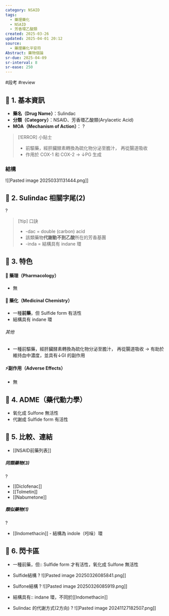 ```yaml
---
category: NSAID
tags:
  - 藥理藥化
  - NSAID
  - 芳香環乙酸類
created: 2025-03-26
updated: 2025-04-01 20:12
source:
  - 藥理藥化平安符
Abstract: 藥物個論
sr-due: 2025-04-09
sr-interval: 8
sr-ease: 250
---
```

#段考 #review 
## 🔹 1. 基本資訊
- **藥名（Drug Name）**：Sulindac
- **分類（Category）**：NSAID、芳香環乙酸類(Arylacetic Acid)
- **MOA（Mechanism of Action）**：
?
> [!ERROR] 小貼士
> 
> - 前驅藥，經肝臟酵素轉換為硫化物分泌至膽汁， 再從腸道吸收
> - 作用於 COX-1 和 COX-2 → ↓PG 生成 <!--SR:!2025-04-14,13,270-->

### 結構
![[Pasted image 20250331131444.png]]


## 🔹 2. Sulindac 相關字尾(2)
?
> [!tip] 口訣
> - -dac = double (carbon) acid
> - 該類藥物**代謝動不到乙酸**所在的芳香基團
> - -inda = 結構具有 indane 環 <!--SR:!2025-04-05,4,274-->



## 🔹 3. 特色
#### 🧪 藥理（Pharmacology）

- 無


#### 🧬 藥化（Medicinal Chemistry）


- 一種**前藥**，但 Sulfide form 有活性
- 結構具有 indane 環
###### 其他
- 一種前驅藥，經肝臟酵素轉換為硫化物分泌至膽汁， 再從腸道吸收 → 有助於維持血中濃度，並具有↓GI 的副作⽤ 
#### ⚡副作用（Adverse Effects）

- 無


## 🔹 4. ADME（藥代動力學）
 - 氧化成 Sulfone 無活性
 - 代謝成 Sulfide form 有活性
## 🔹 5. 比較、連結

- [[NSAID前藥列表]]

##### 同類藥物(3)
?
- [[Diclofenac]]
- [[Tolmetin]]
- [[Nabumetone]] <!--SR:!2025-04-09,8,250-->

##### 類似藥物(1)
?
- [[Indomethacin]] - 結構為 indole（吲哚）環 <!--SR:!2025-04-15,14,290-->

## 🔹 6. 閃卡區

- 一種前藥，但:: Sulfide form 才有活性，氧化成 Sulfone 無活性 <!--SR:!2025-04-15,14,290-->

- Sulfide結構
?
![[Pasted image 20250326085841.png]] <!--SR:!2025-04-15,14,290-->

- Sulfone結構
?
![[Pasted image 20250326085919.png]] <!--SR:!2025-04-15,14,290-->


- 結構具有:: indane 環，不同於[[Indomethacin]] <!--SR:!2025-04-14,13,270-->

- Sulindac 的代謝方式(2方向)
?
![[Pasted image 20241127182507.png]] <!--SR:!2025-04-15,14,290-->